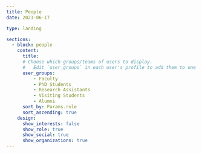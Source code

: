 ```yaml
---
title: People
date: 2023-06-17

type: landing

sections:
  - block: people
    content:
      title: 
      # Choose which groups/teams of users to display.
      #   Edit `user_groups` in each user's profile to add them to one or more of these groups.
      user_groups:
          - Faculty
          - PhD Students
          - Research Assistants
          - Visiting Students
          - Alumni
      sort_by: Params.role
      sort_ascending: true
    design:
      show_interests: false
      show_role: true
      show_social: true
      show_organizations: true
---
```

